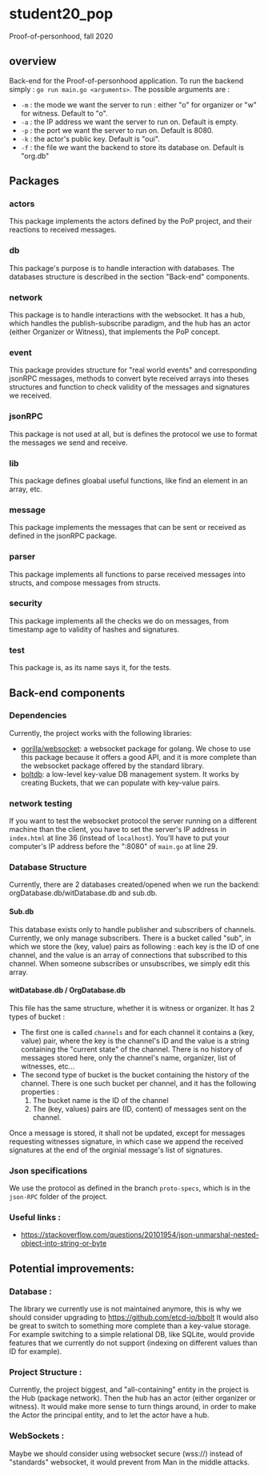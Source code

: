 # student20_pop
Proof-of-personhood, fall 2020

## overview
Back-end for the Proof-of-personhood application. To run the backend simply : `go run main.go <arguments>`. The possible 
arguments are :
* `-m` : the mode we want the server to run : either "o" for organizer or "w" for witness. Default to "o".
* `-a` : the IP address we want the server to run on. Default is empty.
* `-p` : the port we want the server to run on. Default is 8080.
* `-k` : the actor's public key. Default is "oui".
* `-f` : the file we want the backend to store its database on. Default is "org.db"

## Packages

### actors
This package implements the actors defined by the PoP project, and their reactions to received messages.

### db 
This package's purpose is to handle interaction with databases. The databases structure is described in the section "Back-end" components.

### network 
This package is to handle interactions with the websocket. It has a hub, which handles the publish-subscribe paradigm, and
the hub has an actor (either Organizer or Witness), that implements the PoP concept.

### event
This package provides structure for "real world events" and corresponding jsonRPC messages,  methods to convert byte received arrays into theses structures
and function to check validity of the messages and signatures we received.

### jsonRPC
This package is not used at all, but is defines the protocol we use to format the messages we send and receive.

### lib
This package defines gloabal useful functions, like find an element in an array, etc.

### message
This package implements the messages that can be sent or received as defined in the jsonRPC package.

### parser
This package implements all functions to parse received messages into structs, and compose messages from structs.

### security
This package implements all the checks we do on messages, from timestamp age to validity of hashes and signatures.

### test
This package is, as its name says it, for the tests.

## Back-end components

### Dependencies
Currently, the project works with the following libraries:
* [gorilla/websocket](https://github.com/gorilla/websocket): a websocket package for golang. We chose to use this 
package because it offers a good API, and it is more complete than the websocket package offered by the standard library.
* [boltdb](https://github.com/boltdb/bolt): a low-level key-value DB management system. It works by creating Buckets, 
that we can populate with key-value pairs.

### network testing 
If you want to test the websocket protocol the server running on a different machine than the client, you have to set the
server's IP address in `index.html`  at line 36 (instead of `localhost`). You'll have to put your computer's IP address
before the ":8080" of `main.go` at line 29.

### Database Structure
Currently, there are 2 databases created/opened when we run the backend: orgDatabase.db/witDatabase.db and sub.db.

#### Sub.db
This database exists only to handle publisher and subscribers of channels. Currently, we only manage subscribers. There is a bucket called
"sub", in which we store the (key, value) pairs as following : each key is the ID of one channel, and the value is an array of connections
that subscribed to this channel. When someone subscribes or unsubscribes, we simply edit this array.

#### witDatabase.db / OrgDatabase.db
This file has the same structure, whether it is witness or organizer. It has 2 types of bucket :
* The first one is called `channels` and for each channel it contains a (key, value) pair, where the key is the channel's ID
and the value is a string containing the "current state" of the channel. There is no history of messages stored here, only the channel's name, organizer, list of witnesses, etc...
* The second type of bucket is the bucket containing the history of the channel. There is one such bucket per channel, and 
it has the following properties :
    1. The bucket name is the ID of the channel
    2. The (key, values) pairs are (ID, content) of messages sent on the channel.

Once a message is stored, it shall not be updated, except for messages requesting witnesses signature, in which case we 
append the received signatures at the end of the orginial message's list of signatures.

   
### Json specifications

We use the protocol as defined in the branch `proto-specs`, which is in the `json-RPC` folder of the project.

### Useful links :
* https://stackoverflow.com/questions/20101954/json-unmarshal-nested-object-into-string-or-byte

## Potential improvements:
### Database :
The library we currently use is not maintained anymore, this is why we should consider upgrading to https://github.com/etcd-io/bbolt
It would also be great to switch to something more complete than a key-value storage. For example switching to a simple relational DB,
like SQLite, would provide features that we currently do not support (indexing on different values than ID for example).
### Project Structure :
Currently, the project biggest, and "all-containing" entity in the project is the Hub (package network). Then the hub has
an actor (either organizer or witness). It would make more sense to turn things around, in order to make the Actor the
principal entity, and to let the actor have a hub.
### WebSockets :
Maybe we should consider using websocket secure (wss://) instead of "standards" websocket, it would prevent from Man in 
the middle attacks.